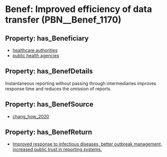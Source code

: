 # Benef: __Improved efficiency of data transfer__ (PBN__Benef_1170)

## Property: has_Beneficiary

* [healthcare authorities](../Stakeholder/PBN__Stakeholder_452)
* [public health agencies](../Stakeholder/PBN__Stakeholder_222)

## Property: has_BenefDetails

Instantaneous reporting without passing through intermediaries improves response time and reduces the omission of reports.

## Property: has_BenefSource

* [chang_how_2020](../Article/PBN__Article_241)

## Property: has_BenefReturn

* [Improved response to infectious diseases, better outbreak management, increased public trust in reporting systems.](../BenefReturn/PBN__BenefReturn_1304)

